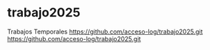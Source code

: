 # trabajo2025
Trabajos Temporales 
https://github.com/acceso-log/trabajo2025.git
https://github.com/acceso-log/trabajo2025.git
